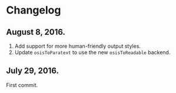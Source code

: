 # Changelog

## August 8, 2016.

1. Add support for more human-friendly output styles.
2. Update `osisToParatext` to use the new `osisToReadable` backend.

## July 29, 2016.

First commit.
